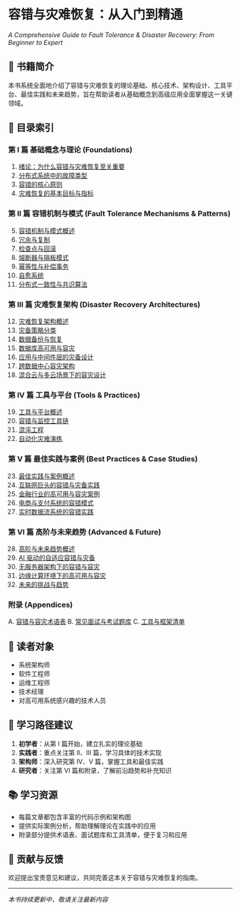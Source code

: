 # 容错与灾难恢复：从入门到精通

*A Comprehensive Guide to Fault Tolerance & Disaster Recovery: From Beginner to Expert*

## 📖 书籍简介

本书系统全面地介绍了容错与灾难恢复的理论基础、核心技术、架构设计、工具平台、最佳实践和未来趋势，旨在帮助读者从基础概念到高级应用全面掌握这一关键领域。

## 📑 目录索引

### **第 I 篇 基础概念与理论 (Foundations)**

1. [绪论：为什么容错与灾难恢复至关重要](1-1-Introduction-Why-Fault-Tolerance-Disaster-Recovery-Matters.md)
2. [分布式系统中的故障类型](1-2-Types-of-Failures-in-Distributed-Systems.md)
3. [容错的核心原则](1-3-Core-Principles-of-Fault-Tolerance.md)
4. [灾难恢复的基本目标与指标](1-4-DR-Fundamentals-Objectives-and-Metrics.md)

### **第 II 篇 容错机制与模式 (Fault Tolerance Mechanisms & Patterns)**

5. [容错机制与模式概述](2-1-Fault-Tolerance-Mechanisms-Patterns-Overview.md)
6. [冗余与复制](2-2-Redundancy-Replication.md)
7. [检查点与回滚](2-3-Checkpoint-Rollback.md)
8. [熔断器与隔板模式](2-4-Circuit-Breaker-Bulkhead-Patterns.md)
9. [幂等性与补偿事务](2-5-Idempotency-Compensation-Transactions.md)
10. [自愈系统](2-6-Self-healing-Systems.md)
11. [分布式一致性与共识算法](2-7-Consistency-Consensus.md)

### **第 III 篇 灾难恢复架构 (Disaster Recovery Architectures)**

12. [灾难恢复架构概述](3-1-Disaster-Recovery-Architectures-Overview.md)
13. [灾备策略分类](3-2-Disaster-Recovery-Strategies.md)
14. [数据备份与恢复](3-3-Data-Backup-Restore.md)
15. [数据库高可用与容灾](3-4-Database-HA-DR.md)
16. [应用与中间件层的灾备设计](3-5-Application-Middleware-DR.md)
17. [跨数据中心容灾架构](3-6-Cross-Datacenter-DR.md)
18. [混合云与多云场景下的容灾设计](3-7-Hybrid-Multi-Cloud-DR.md)

### **第 IV 篇 工具与平台 (Tools & Practices)**

19. [工具与平台概述](4-1-Tools-Practices-Overview.md)
20. [容错与监控工具链](4-2-Fault-Tolerance-Monitoring-Tools.md)
21. [混沌工程](4-3-Chaos-Engineering.md)
22. [自动化灾难演练](4-4-Automated-DR-Drills.md)

### **第 V 篇 最佳实践与案例 (Best Practices & Case Studies)**

23. [最佳实践与案例概述](5-1-Best-Practices-Case-Studies-Overview.md)
24. [互联网巨头的容错与灾备实践](5-2-Internet-Giants-Fault-Tolerance-Disaster-Recovery-Practices.md)
25. [金融行业的高可用与容灾案例](5-3-Financial-Industry-High-Availability-Disaster-Recovery-Cases.md)
26. [电商与支付系统的容错模式](5-4-E-commerce-Payment-Systems-Fault-Tolerance-Patterns.md)
27. [实时数据流系统的容错实践](5-5-Real-time-Data-Stream-Systems-Fault-Tolerance-Practices.md)

### **第 VI 篇 高阶与未来趋势 (Advanced & Future)**

28. [高阶与未来趋势概述](6-1-Advanced-Future-Trends-Overview.md)
29. [AI 驱动的自适应容错与灾备](6-2-AI-Driven-Adaptive-Fault-Tolerance-Disaster-Recovery.md)
30. [无服务器架构下的容错与容灾](6-3-Serverless-Architecture-Fault-Tolerance-Disaster-Recovery.md)
31. [边缘计算环境下的高可用与容灾](6-4-Edge-Computing-High-Availability-Disaster-Recovery.md)
32. [未来的挑战与趋势](6-5-Future-Challenges-Trends.md)

### **附录 (Appendices)**

A. [容错与容灾术语表](Appendix-A-Fault-Tolerance-Disaster-Recovery-Glossary.md)
B. [常见面试与考试题库](Appendix-B-Common-Interview-Exam-Question-Bank.md)
C. [工具与框架清单](Appendix-C-Tools-Frameworks-Inventory.md)

## 🎯 读者对象

- 系统架构师
- 软件工程师
- 运维工程师
- 技术经理
- 对高可用系统感兴趣的技术人员

## 🚀 学习路径建议

1. **初学者**：从第 I 篇开始，建立扎实的理论基础
2. **实践者**：重点关注第 II、III 篇，学习具体的技术实现
3. **架构师**：深入研究第 IV、V 篇，掌握工具和最佳实践
4. **研究者**：关注第 VI 篇和附录，了解前沿趋势和补充知识

## 📚 学习资源

- 每篇文章都包含丰富的代码示例和架构图
- 提供实际案例分析，帮助理解理论在实践中的应用
- 附录部分提供术语表、面试题库和工具清单，便于复习和应用

## 🤝 贡献与反馈

欢迎提出宝贵意见和建议，共同完善这本关于容错与灾难恢复的指南。

---
*本书持续更新中，敬请关注最新内容*